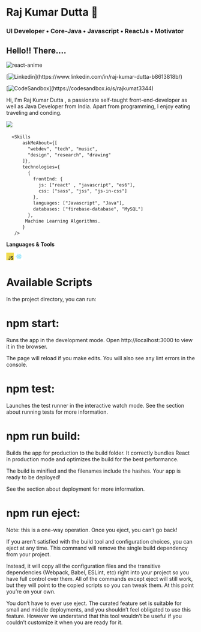 # Raj Kumar Dutta 👋
### UI Developer • Core-Java •  Javascript • ReactJs • Motivator
## Hello!! There....
![react-anime](https://user-images.githubusercontent.com/58394648/89102171-2ef5e700-d424-11ea-8848-15f8848c8f34.gif)

[![Linkedin](https://img.shields.io/badge/-LinkedIn-222222?logo=Linkedin&link=(https://www.linkedin.com/in/raj-kumar-dutta-b8613818b/))](https://www.linkedin.com/in/raj-kumar-dutta-b8613818b/)

[![CodeSandbox](https://img.shields.io/badge/-CodeSandbox-222222?logo=CodeSandbox&link=(https://codesandbox.io/s/rajkumat3344))](https://codesandbox.io/s/rajkumat3344)


Hi, I'm Raj Kumar Dutta , a passionate self-taught front-end-developer as well as Java Developer from India. Apart from programming, I enjoy eating traveling and conding.


 <img src="https://media.giphy.com/media/1XCcD9VLQZ2Io/giphy.gif" width="400">

```
  <Skills
      askMeAbout={[
        "webdev", "tech", "music",
        "design", "research", "drawing"
      ]},
      technologies={
        {
          frontEnd: {
            js: ["react" , "javascript", "es6"],
            css: ["sass", "jss", "js-in-css"]
          },
          languages: ["Javascript", "Java"],
          databases: ["firebase-database", "MySQL"]
        },
       Machine Learning Algorithms.
      }
   />
```
**Languages & Tools**

<code><img height="20" src="https://raw.githubusercontent.com/github/explore/80688e429a7d4ef2fca1e82350fe8e3517d3494d/topics/javascript/javascript.png"></code>
<code><img height="20" src="https://raw.githubusercontent.com/github/explore/80688e429a7d4ef2fca1e82350fe8e3517d3494d/topics/react/react.png"></code>


# Available Scripts
In the project directory, you can run:



# npm start:
Runs the app in the development mode.
Open http://localhost:3000 to view it in the browser.

The page will reload if you make edits.
You will also see any lint errors in the console.

# npm test:
Launches the test runner in the interactive watch mode.
See the section about running tests for more information.

# npm run build:
Builds the app for production to the build folder.
It correctly bundles React in production mode and optimizes the build for the best performance.

The build is minified and the filenames include the hashes.
Your app is ready to be deployed!

See the section about deployment for more information.

# npm run eject:
Note: this is a one-way operation. Once you eject, you can’t go back!

If you aren’t satisfied with the build tool and configuration choices, you can eject at any time. This command will remove the single build dependency from your project.

Instead, it will copy all the configuration files and the transitive dependencies (Webpack, Babel, ESLint, etc) right into your project so you have full control over them. All of the commands except eject will still work, but they will point to the copied scripts so you can tweak them. At this point you’re on your own.

You don’t have to ever use eject. The curated feature set is suitable for small and middle deployments, and you shouldn’t feel obligated to use this feature. However we understand that this tool wouldn’t be useful if you couldn’t customize it when you are ready for it.






